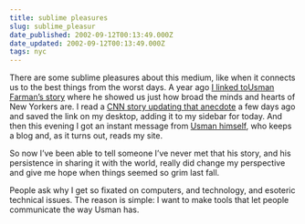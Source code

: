 ```yaml
---
title: sublime pleasures
slug: sublime_pleasur
date_published: 2002-09-12T00:13:49.000Z
date_updated: 2002-09-12T00:13:49.000Z
tags: nyc
---
```


There are some sublime pleasures about this medium, like when it connects us to the best things from the worst days. A year ago [I linked to](http://www.dashes.com/anil/index.php?archives/001722.php)[Usman Farman’s story](http://www.e46fanatics.com/phorum/read.php?f=1&amp;i=45274&amp;t=45274) where he showed us just how broad the minds and hearts of New Yorkers are. I read a [CNN story updating that anecdote](http://www.cnn.com/2002/US/08/30/ar911.usman.farman/index.html) a few days ago and saved the link on my desktop, adding it to my sidebar for today. And then this evening I got an instant message from [Usman himself](http://www.ibr0w.net/), who keeps a blog and, as it turns out, reads my site.

So now I’ve been able to tell someone I’ve never met that his story, and his persistence in sharing it with the world, really did change my perspective and give me hope when things seemed so grim last fall.

People ask why I get so fixated on computers, and technology, and esoteric technical issues. The reason is simple: I want to make tools that let people communicate the way Usman has.
